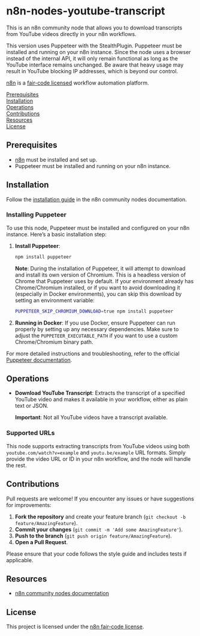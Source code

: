 # n8n-nodes-youtube-transcript

This is an n8n community node that allows you to download transcripts from YouTube videos directly in your n8n workflows.

This version uses Puppeteer with the StealthPlugin. Puppeteer must be installed and running on your n8n instance. Since the node uses a browser instead of the internal API, it will only remain functional as long as the YouTube interface remains unchanged. Be aware that heavy usage may result in YouTube blocking IP addresses, which is beyond our control.

[n8n](https://n8n.io/) is a [fair-code licensed](https://docs.n8n.io/reference/license/) workflow automation platform.

[Prerequisites](#prerequisites)  
[Installation](#installation)  
[Operations](#operations)  
[Contributions](#contributions)  
[Resources](#resources)  
[License](#license)

## Prerequisites

- [n8n](https://n8n.io/) must be installed and set up.
- Puppeteer must be installed and running on your n8n instance.

## Installation

Follow the [installation guide](https://docs.n8n.io/integrations/community-nodes/installation/) in the n8n community nodes documentation.

### Installing Puppeteer

To use this node, Puppeteer must be installed and configured on your n8n instance. Here’s a basic installation step:

1. **Install Puppeteer**:
	 ```bash
	 npm install puppeteer
	 ```

	 **Note**: During the installation of Puppeteer, it will attempt to download and install its own version of Chromium. This is a headless version of Chrome that Puppeteer uses by default. If your environment already has Chrome/Chromium installed, or if you want to avoid downloading it (especially in Docker environments), you can skip this download by setting an environment variable:

	 ```bash
	 PUPPETEER_SKIP_CHROMIUM_DOWNLOAD=true npm install puppeteer
	 ```

2. **Running in Docker**:
	 If you use Docker, ensure Puppeteer can run properly by setting up any necessary dependencies. Make sure to adjust the `PUPPETEER_EXECUTABLE_PATH` if you want to use a custom Chrome/Chromium binary path.

For more detailed instructions and troubleshooting, refer to the official [Puppeteer documentation](https://pptr.dev/).

## Operations

* **Download YouTube Transcript**: Extracts the transcript of a specified YouTube video and makes it available in your workflow, either as plain text or JSON.

	**Important**: Not all YouTube videos have a transcript available.

### Supported URLs

This node supports extracting transcripts from YouTube videos using both `youtube.com/watch?v=example` and `youtu.be/example` URL formats. Simply provide the video URL or ID in your n8n workflow, and the node will handle the rest.


## Contributions

Pull requests are welcome! If you encounter any issues or have suggestions for improvements:

1. **Fork the repository** and create your feature branch (`git checkout -b feature/AmazingFeature`).
2. **Commit your changes** (`git commit -m 'Add some AmazingFeature'`).
3. **Push to the branch** (`git push origin feature/AmazingFeature`).
4. **Open a Pull Request**.

Please ensure that your code follows the style guide and includes tests if applicable.

## Resources

* [n8n community nodes documentation](https://docs.n8n.io/integrations/community-nodes/)

## License

This project is licensed under the [n8n fair-code license](https://docs.n8n.io/reference/license/).
